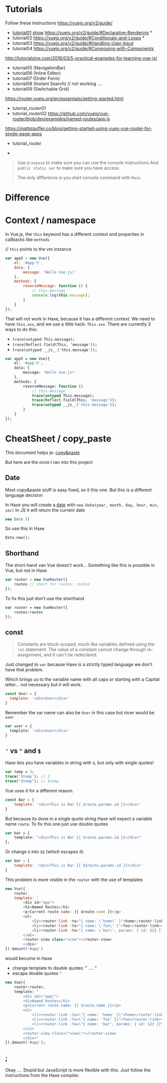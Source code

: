 # Tutorials

Follow these instructions <https://vuejs.org/v2/guide/>


- [tutorial01](https://github.com/MatthijsKamstra/Vue.hx/tree/master/example/tutorial01) [show](http://htmlpreview.github.io/?https://github.com/MatthijsKamstra/Vue.hx/blob/master/example/tutorial01/bin/index.html) <https://vuejs.org/v2/guide/#Declarative-Rendering> *
- tutorial02 <https://vuejs.org/v2/guide/#Conditionals-and-Loops> *
- tutorial03 <https://vuejs.org/v2/guide/#Handling-User-Input>
- tutorial04 <https://vuejs.org/v2/guide/#Composing-with-Components>

<http://tutorialzine.com/2016/03/5-practical-examples-for-learning-vue-js/>

- tutorial05 (NavigationBar)
- tutorial06 (Inline Editor)
- tutorial07 (Order Form)
- tutorial08 (Instant Search) // not working ....
- tutorial09 (Switchable Grid)


<https://router.vuejs.org/en/essentials/getting-started.html>

- tutorial_router01
- tutorial_router02 <https://github.com/vuejs/vue-router/blob/dev/examples/named-routes/app.js>



<https://mattstauffer.co/blog/getting-started-using-vues-vue-router-for-single-page-apps>

- tutorial_router



*
> Use `@:expose` to make sure you can use the console instructions
> And `public static var` to make sure you have access.
>
> The only difference is you start console command with `Main`.

# Difference


# Context / namespace
In Vue.js, the `this` keyword has a different context and properties in callbacks like `methods`

// `this` points to the vm instance

```js
var app5 = new Vue({
	el: '#app-5',
	data: {
		message: 'Hello Vue.js!'
	},
	methods: {
		reverseMessage: function () {
			// this.message
			console.log(this.message);
		}
	}
});
```

That will not work in Haxe, because it has a different context.
We need to have `this.xxx`, and we use a little hack: `This.xxx`.
There are currently 3 ways to do this:

- `trace(untyped This.message);`
- `trace(Reflect.field(This, 'message'));`
- `trace(untyped __js__('this.message'));`

```haxe
var app5 = new Vue({
	el: '#app-5',
	data: {
		message: 'Hello Vue.js!'
	},
	methods: {
		reverseMessage: function ()
			// this.message
			trace(untyped This.message);
			trace(Reflect.field(This, 'message'));
			trace(untyped __js__('this.message'));
		}
	}
});

```


# CheatSheet / copy_paste

This document helps je: [copy&paste](https://github.com/MatthijsKamstra/haxejs/blob/master/haxejs/copy_paste.md)

But here are the once I ran into this project


## Date

Most copy&paste stuff is easy fixed, so it this one.
But this is a different language decision

In Haxe you will create a [date](http://api.haxe.org/Date.html) with `new Date(year, month, day, hour, min, sec)`
In JS it will return the current date

```js
new Date ()
```

So use this in Haxe

```haxe
Date.now();
```

## Shorthand

The short-hand van Vue doesn't work...
Something like this is possible in Vue, but not in Haxe

```js
var router = new VueRouter({
	routes // short for routes: routes
});
```

To fix this just don't use the shorthand

```haxe
var router = new VueRouter({
	routes:routes
});
```


## const

> Constants are block-scoped, much like variables defined using the `let` statement. The value of a constant cannot change through re-assignment, and it can't be redeclared.

Just changed to `var` because Haxe is a strictly typed language we don't have that problem.

Which brings us to the variable name with all caps or starting with a Capital letter... not necessary but it will work.

```js
const User = {
  template: '<div>User</div>'
}
```

Remember the var name can also be `User` in this case but nicer would be `user`

```haxe
var user = {
  template: '<div>User</div>'
}
```

## `'` vs `"` and `$`

Haxe lets you have variables in string with `$`, but only with single quotes!


```haxe
var temp = 3;
trace('$temp'); // 3
trace("$temp"); // $temp
```

Vue uses it for a different reason.

```js
const Bar = {
	template: '<div>This is Bar {{ $route.params.id }}</div>'
}
```

But because its done in a single quote string Haxe will expect a variable name `route`.
To fix this one just use double quotes

```haxe
var bar = {
	template: "<div>This is Bar {{ $route.params.id }}</div>"
};
```

Or change `$` into `$$` (which escapes it)

```js
var bar = {
	template: '<div>This is Bar {{ $$route.params.id }}</div>'
}
```



This problem is more visible in the `router` with the use of templates

```js
new Vue({
	router,
	template: '
		<div id="app">
		<h1>Named Routes</h1>
		<p>Current route name: {{ $route.name }}</p>
		<ul>
			<li><router-link :to="{ name: \'home\' }">home</router-link></li>
			<li><router-link :to="{ name: \'foo\' }">foo</router-link></li>
			<li><router-link :to="{ name: \'bar\', params: { id: 123 }}">bar</router-link></li>
		</ul>
		<router-view class="view"></router-view>
		</div>'
}).$mount('#app')
```

would become in Haxe

- change template to double quotes: " .... "
- escape double quotes `"`

```haxe
new Vue({
	router:router,
	template: "
		<div id=\"app\">
		<h1>Named Routes</h1>
		<p>Current route name: {{ $route.name }}</p>
		<ul>
			<li><router-link :to=\"{ name: 'home' }\">home</router-link></li>
			<li><router-link :to=\"{ name: 'foo' }\">foo</router-link></li>
			<li><router-link :to=\"{ name: 'bar', params: { id: 123 }}\">bar</router-link></li>
		</ul>
		<router-view class=\"view\"></router-view>
		</div>"
}).$mount('#app');
```


## ;

Okay .... Stupid but JavaScript is more flexible with this. Just follow the instructions from the Haxe compiler.